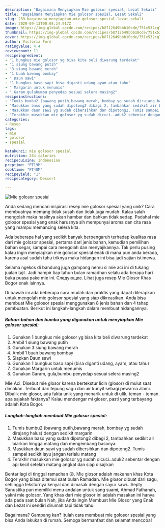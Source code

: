 ```yaml
---
description: "Bagaimana Menyiapkan Mie golosor spesial, Lezat Sekali"
title: "Bagaimana Menyiapkan Mie golosor spesial, Lezat Sekali"
slug: 239-bagaimana-menyiapkan-mie-golosor-spesial-lezat-sekali
date: 2020-09-13T00:08:24.917Z
image: https://img-global.cpcdn.com/recipes/b8712649bbb10cde/751x532cq70/mie-golosor-spesial-foto-resep-utama.jpg
thumbnail: https://img-global.cpcdn.com/recipes/b8712649bbb10cde/751x532cq70/mie-golosor-spesial-foto-resep-utama.jpg
cover: https://img-global.cpcdn.com/recipes/b8712649bbb10cde/751x532cq70/mie-golosor-spesial-foto-resep-utama.jpg
author: Victoria Ford
ratingvalue: 4.4
reviewcount: 11
recipeingredient:
- "1 bungkus mie golosor yg bisa kita beli diwarung terdekat"
- "1 siung bawang putih"
- "3 siung bawang merah"
- "1 buah bawang bombay"
- " Daun sawi"
- "1 bungkus baso sapi bisa diganti udang ayam atau tahu"
- " Margarin untuk menumis"
- " Garam gulabumbu penyedap sesuai selera masing2"
recipeinstructions:
- "Tumis bumbu2 (bawang putih,bawang merah, bombay yg sudah dirajang halus) dengan sedikit margarin"
- "Masukkan baso yang sudah dipotong2 dibagi 2, tambahkan sedikit air biarkan hingga matang dan mengembang basonya"
- "Masukkan daun sawi yg sudah dibersihkan dan dipotong2. Tumis sampai sedikit layu jangan terlalu matang"
- "Terakhir masukkan mie golosor yg sudah dicuci..aduk2 sebentar dengan api kecil setelah matang angkat dan siap disajikan"
categories:
- Resep
tags:
- mie
- golosor
- spesial

katakunci: mie golosor spesial 
nutrition: 284 calories
recipecuisine: Indonesian
preptime: "PT19M"
cooktime: "PT48M"
recipeyield: "1"
recipecategory: Dessert

---
```



![Mie golosor spesial](https://img-global.cpcdn.com/recipes/b8712649bbb10cde/751x532cq70/mie-golosor-spesial-foto-resep-utama.jpg)

Anda sedang mencari inspirasi resep mie golosor spesial yang unik? Cara membuatnya memang tidak susah dan tidak juga mudah. Kalau salah mengolah maka hasilnya akan hambar dan bahkan tidak sedap. Padahal mie golosor spesial yang enak harusnya sih mempunyai aroma dan cita rasa yang mampu memancing selera kita.

Ada beberapa hal yang sedikit banyak berpengaruh terhadap kualitas rasa dari mie golosor spesial, pertama dari jenis bahan, kemudian pemilihan bahan segar, sampai cara mengolah dan menyajikannya. Tak perlu pusing kalau ingin menyiapkan mie golosor spesial enak di mana pun anda berada, karena asal sudah tahu triknya maka hidangan ini bisa jadi sajian istimewa.

Selama ngekos di bandung juga gampang nemu si mie aci ini di tukang jualan tajil. Jadi hampir tiap tahun bulan ramadhan selalu ada berapa hari buka puasa pake mie ini. Следующее. Lihat juga resep Mie Glosor Khas Bogor enak lainnya.


Di bawah ini ada beberapa cara mudah dan praktis yang dapat diterapkan untuk mengolah mie golosor spesial yang siap dikreasikan. Anda bisa membuat Mie golosor spesial menggunakan 8 jenis bahan dan 4 tahap pembuatan. Berikut ini langkah-langkah dalam membuat hidangannya.

<!--inarticleads1-->

##### Bahan-bahan dan bumbu yang digunakan untuk menyiapkan Mie golosor spesial:

1. Gunakan 1 bungkus mie golosor yg bisa kita beli diwarung terdekat
1. Ambil 1 siung bawang putih
1. Gunakan 3 siung bawang merah
1. Ambil 1 buah bawang bombay
1. Siapkan  Daun sawi
1. Gunakan 1 bungkus baso sapi (bisa diganti udang, ayam, atau tahu)
1. Gunakan  Margarin untuk menumis
1. Gunakan  Garam, gula,bumbu penyedap sesuai selera masing2


Mie Aci: Disebut mie glosor karena bertekstur licin (glosor) di mulut saat dimakan. Terbuat dari tepung sagu dan air kunyit sebagi pewarna alami. Dibalik mie glosor, ada fakta unik yang menarik untuk di ulik, teman - teman. apa sajakah faktanya? Kalau mendengar mi glosor, pasti yang terbayang adalah Kota Bogor. 

<!--inarticleads2-->

##### Langkah-langkah membuat Mie golosor spesial:

1. Tumis bumbu2 (bawang putih,bawang merah, bombay yg sudah dirajang halus) dengan sedikit margarin
1. Masukkan baso yang sudah dipotong2 dibagi 2, tambahkan sedikit air biarkan hingga matang dan mengembang basonya
1. Masukkan daun sawi yg sudah dibersihkan dan dipotong2. Tumis sampai sedikit layu jangan terlalu matang
1. Terakhir masukkan mie golosor yg sudah dicuci..aduk2 sebentar dengan api kecil setelah matang angkat dan siap disajikan


Bentar lagi di tinggal ramadhan 😣. Mie glosor adalah makanan khas Kota Bogor yang biasa ditemui saat bulan Ramadan. Mie glosor dibuat dari sagu, sehingga teksturnya kenyal dan dimasak dengan sayur sawi.. Septy Sanustika pun memiliki menu andalan untuk sang suami, Ahmad Fathanah, yakni mie golosor. Yang khas dari mie glosor ini adalah masakan ini hanya ada pada saat bulan Nah, jika Anda ingin Membuat Mie Glosor yang Enak dan Lezat ini sendiri dirumah tapi tidak tahu. 

Bagaimana? Gampang kan? Itulah cara membuat mie golosor spesial yang bisa Anda lakukan di rumah. Semoga bermanfaat dan selamat mencoba!
